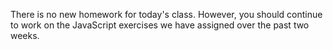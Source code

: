 There is no new homework for today's class. However, you should continue to work on the JavaScript exercises we have assigned over the past two weeks.

